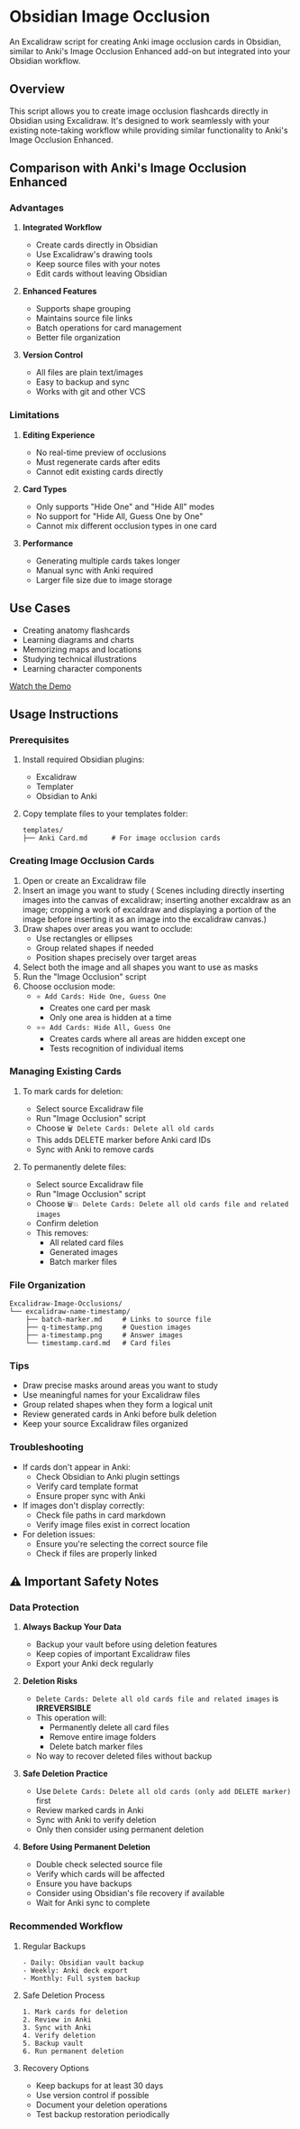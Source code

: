 # Obsidian Image Occlusion

An Excalidraw script for creating Anki image occlusion cards in Obsidian, similar to Anki's Image Occlusion Enhanced add-on but integrated into your Obsidian workflow.

## Overview
This script allows you to create image occlusion flashcards directly in Obsidian using Excalidraw. It's designed to work seamlessly with your existing note-taking workflow while providing similar functionality to Anki's Image Occlusion Enhanced.

## Comparison with Anki's Image Occlusion Enhanced

### Advantages
1. **Integrated Workflow**
   - Create cards directly in Obsidian
   - Use Excalidraw's drawing tools
   - Keep source files with your notes
   - Edit cards without leaving Obsidian

2. **Enhanced Features**
   - Supports shape grouping
   - Maintains source file links
   - Batch operations for card management
   - Better file organization

3. **Version Control**
   - All files are plain text/images
   - Easy to backup and sync
   - Works with git and other VCS

### Limitations
1. **Editing Experience**
   - No real-time preview of occlusions
   - Must regenerate cards after edits
   - Cannot edit existing cards directly

2. **Card Types**
   - Only supports "Hide One" and "Hide All" modes
   - No support for "Hide All, Guess One by One"
   - Cannot mix different occlusion types in one card

3. **Performance**
   - Generating multiple cards takes longer
   - Manual sync with Anki required
   - Larger file size due to image storage

## Use Cases
- Creating anatomy flashcards
- Learning diagrams and charts
- Memorizing maps and locations
- Studying technical illustrations
- Learning character components


[Watch the Demo](https://www.youtube.com/watch?v=zZClArYX-G0)


## Usage Instructions

### Prerequisites
1. Install required Obsidian plugins:
   - Excalidraw
   - Templater
   - Obsidian to Anki

2. Copy template files to your templates folder:
   ```
   templates/
   ├── Anki Card.md      # For image occlusion cards
   ```

### Creating Image Occlusion Cards
1. Open or create an Excalidraw file
2. Insert an image you want to study ( Scenes including directly inserting images into the canvas of excalidraw; inserting another excaldraw as an image; cropping a work of excaldraw and displaying a portion of the image before inserting it as an image into the excalidraw canvas.)
3. Draw shapes over areas you want to occlude:
   - Use rectangles or ellipses
   - Group related shapes if needed
   - Position shapes precisely over target areas
4. Select both the image and all shapes you want to use as masks
5. Run the "Image Occlusion" script
6. Choose occlusion mode:
   - `⭐ Add Cards: Hide One, Guess One`
     - Creates one card per mask
     - Only one area is hidden at a time
   - `⭐⭐ Add Cards: Hide All, Guess One`
     - Creates cards where all areas are hidden except one
     - Tests recognition of individual items

### Managing Existing Cards

1. To mark cards for deletion:
   - Select source Excalidraw file
   - Run "Image Occlusion" script
   - Choose `🗑️ Delete Cards: Delete all old cards`
   - This adds DELETE marker before Anki card IDs
   - Sync with Anki to remove cards

2. To permanently delete files:
   - Select source Excalidraw file
   - Run "Image Occlusion" script
   - Choose `🗑️💥 Delete Cards: Delete all old cards file and related images`
   - Confirm deletion
   - This removes:
     - All related card files
     - Generated images
     - Batch marker files



### File Organization
```
Excalidraw-Image-Occlusions/
└── excalidraw-name-timestamp/
    ├── batch-marker.md     # Links to source file
    ├── q-timestamp.png     # Question images
    ├── a-timestamp.png     # Answer images
    └── timestamp.card.md   # Card files
```

### Tips
- Draw precise masks around areas you want to study
- Use meaningful names for your Excalidraw files
- Group related shapes when they form a logical unit
- Review generated cards in Anki before bulk deletion
- Keep your source Excalidraw files organized

### Troubleshooting
- If cards don't appear in Anki:
  - Check Obsidian to Anki plugin settings
  - Verify card template format
  - Ensure proper sync with Anki
- If images don't display correctly:
  - Check file paths in card markdown
  - Verify image files exist in correct location
- For deletion issues:
  - Ensure you're selecting the correct source file
  - Check if files are properly linked
 

## ⚠️ Important Safety Notes

### Data Protection
1. **Always Backup Your Data**
   - Backup your vault before using deletion features
   - Keep copies of important Excalidraw files
   - Export your Anki deck regularly

2. **Deletion Risks**
   - `Delete Cards: Delete all old cards file and related images` is **IRREVERSIBLE**
   - This operation will:
     - Permanently delete all card files
     - Remove entire image folders
     - Delete batch marker files
   - No way to recover deleted files without backup

3. **Safe Deletion Practice**
   - Use `Delete Cards: Delete all old cards (only add DELETE marker)` first
   - Review marked cards in Anki
   - Sync with Anki to verify deletion
   - Only then consider using permanent deletion

4. **Before Using Permanent Deletion**
   - Double check selected source file
   - Verify which cards will be affected
   - Ensure you have backups
   - Consider using Obsidian's file recovery if available
   - Wait for Anki sync to complete

### Recommended Workflow
1. Regular Backups
   ```
   - Daily: Obsidian vault backup
   - Weekly: Anki deck export
   - Monthly: Full system backup
   ```

2. Safe Deletion Process
   ```
   1. Mark cards for deletion
   2. Review in Anki
   3. Sync with Anki
   4. Verify deletion
   5. Backup vault
   6. Run permanent deletion
   ```

3. Recovery Options
   - Keep backups for at least 30 days
   - Use version control if possible
   - Document your deletion operations
   - Test backup restoration periodically
